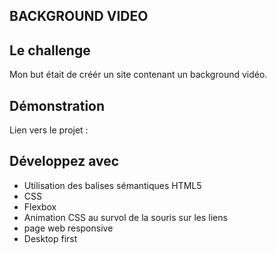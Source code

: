 ## BACKGROUND VIDEO

## Le challenge

Mon but était de créér un site contenant un background vidéo.

## Démonstration

Lien vers le projet :

## Développez avec

- Utilisation des balises sémantiques HTML5
- CSS
- Flexbox
- Animation CSS au survol de la souris sur les liens
- page web responsive
- Desktop first
